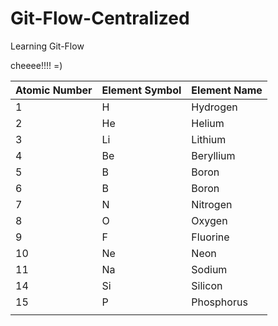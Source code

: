# Git-Flow-Centralized
Learning Git-Flow


cheeee!!!! =)



| Atomic Number | Element Symbol | Element Name |
|---------------|----------------|--------------|
| 1             | H              | Hydrogen     |
| 2             | He             | Helium       |
| 3             | Li             | Lithium      |
| 4             | Be             | Beryllium    |
| 5             | B              | Boron        |
| 6             | B              | Boron        |
| 7             | N              | Nitrogen     |
| 8             | O              | Oxygen       |
| 9             | F              | Fluorine     |
| 10            | Ne             | Neon         |
| 11            | Na             | Sodium       |
| 14            | Si             | Silicon      |
| 15            | P              | Phosphorus   |
|               |
